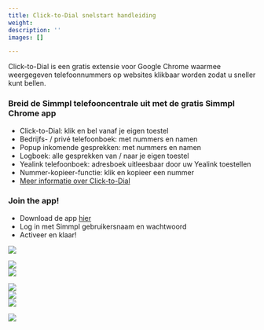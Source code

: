```yaml
---
title: Click-to-Dial snelstart handleiding
weight: 
description: ''
images: []

---
```

Click-to-Dial is een gratis extensie voor Google Chrome waarmee weergegeven telefoonnummers op websites klikbaar worden zodat u sneller kunt bellen.

<h3>Breid de Simmpl telefooncentrale uit met de gratis Simmpl Chrome app</h3>

* Click-to-Dial: klik en bel vanaf je eigen toestel
* Bedrijfs- / privé telefoonboek: met nummers en namen
* Popup inkomende gesprekken: met nummers en namen
* Logboek: alle gesprekken van / naar je eigen toestel
* Yealink telefoonboek: adresboek uitleesbaar door uw Yealink toestellen
* Nummer-kopieer-functie: klik en kopieer een nummer
* <a href="https://www.callvoiptelefonie.nl/clicktodial/" target="_blank">Meer informatie over Click-to-Dial</a>

<h3>Join the app!</h3>

* Download de app <a href="https://goo.gl/Px9dGE" target="_blank">hier</a>
* Log in met Simmpl gebruikersnaam en wachtwoord
* Activeer en klaar!

![](https://res.cloudinary.com/callvoip/image/upload/v1565088973/click2dial-yealink-1_au2gwv.png)

![](https://res.cloudinary.com/callvoip/image/upload/v1565093891/click2dial-snelstart-1_migwer.png)  
![](https://res.cloudinary.com/callvoip/image/upload/v1565093933/click2dial-snelstart-2_bqpsrt.png)

![](https://res.cloudinary.com/callvoip/image/upload/v1565094000/click2dial-snelstart-3_lz291k.png)  
![](https://res.cloudinary.com/callvoip/image/upload/v1565094052/click2dial-snelstart-4_hffavv.png)  
![](https://res.cloudinary.com/callvoip/image/upload/v1565094139/click2dial-snelstart-5_dsfkai.png)

![](https://res.cloudinary.com/callvoip/image/upload/v1565094187/click2dial-snelstart-6_yjegzw.png)